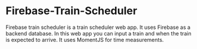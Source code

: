 # Firebase-Train-Scheduler

Firebase train scheduler is a train scheduler web app. It uses Firebase as a backend database. In this web app you can input a train and when the train is expected to arrive. It uses MomentJS for time measurements.